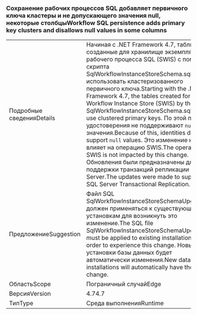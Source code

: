### <a name="workflow-sql-persistence-adds-primary-key-clusters-and-disallows-null-values-in-some-columns"></a><span data-ttu-id="16d7a-101">Сохранение рабочих процессов SQL добавляет первичного ключа кластеры и не допускающего значения null, некоторые столбцы</span><span class="sxs-lookup"><span data-stu-id="16d7a-101">Workflow SQL persistence adds primary key clusters and disallows null values in some columns</span></span>

|   |   |
|---|---|
|<span data-ttu-id="16d7a-102">Подробные сведения</span><span class="sxs-lookup"><span data-stu-id="16d7a-102">Details</span></span>|<span data-ttu-id="16d7a-103">Начиная с .NET Framework 4.7, таблицы, созданные для хранилище экземпляра рабочего процесса SQL (SWIS) с помощью скрипта SqlWorkflowInstanceStoreSchema.sql использовать кластеризованного первичного ключа.</span><span class="sxs-lookup"><span data-stu-id="16d7a-103">Starting with the .NET Framework 4.7, the tables created for the SQL Workflow Instance Store (SWIS) by the SqlWorkflowInstanceStoreSchema.sql script use clustered primary keys.</span></span> <span data-ttu-id="16d7a-104">По этой причине удостоверения не поддерживают <code>null</code> значения.</span><span class="sxs-lookup"><span data-stu-id="16d7a-104">Because of this, identities do not support <code>null</code> values.</span></span> <span data-ttu-id="16d7a-105">Это изменение не влияет на операцию SWIS.</span><span class="sxs-lookup"><span data-stu-id="16d7a-105">The operation of SWIS is not impacted by this change.</span></span> <span data-ttu-id="16d7a-106">Обновления были предназначены для поддержки транзакций репликации SQL Server.</span><span class="sxs-lookup"><span data-stu-id="16d7a-106">The updates were made to support SQL Server Transactional Replication.</span></span>|
|<span data-ttu-id="16d7a-107">Предложение</span><span class="sxs-lookup"><span data-stu-id="16d7a-107">Suggestion</span></span>|<span data-ttu-id="16d7a-108">Файл SQL SqlWorkflowInstanceStoreSchemaUpgrade.sql должен применяться к существующим установкам для возникнуть это изменение.</span><span class="sxs-lookup"><span data-stu-id="16d7a-108">The SQL file SqlWorkflowInstanceStoreSchemaUpgrade.sql must be applied to existing installations in order to experience this change.</span></span> <span data-ttu-id="16d7a-109">Новые установки базы данных будет автоматически изменения.</span><span class="sxs-lookup"><span data-stu-id="16d7a-109">New database installations will automatically have the change.</span></span>|
|<span data-ttu-id="16d7a-110">Область</span><span class="sxs-lookup"><span data-stu-id="16d7a-110">Scope</span></span>|<span data-ttu-id="16d7a-111">Пограничный случай</span><span class="sxs-lookup"><span data-stu-id="16d7a-111">Edge</span></span>|
|<span data-ttu-id="16d7a-112">Версия</span><span class="sxs-lookup"><span data-stu-id="16d7a-112">Version</span></span>|<span data-ttu-id="16d7a-113">4.7</span><span class="sxs-lookup"><span data-stu-id="16d7a-113">4.7</span></span>|
|<span data-ttu-id="16d7a-114">Тип</span><span class="sxs-lookup"><span data-stu-id="16d7a-114">Type</span></span>|<span data-ttu-id="16d7a-115">Среда выполнения</span><span class="sxs-lookup"><span data-stu-id="16d7a-115">Runtime</span></span>|

